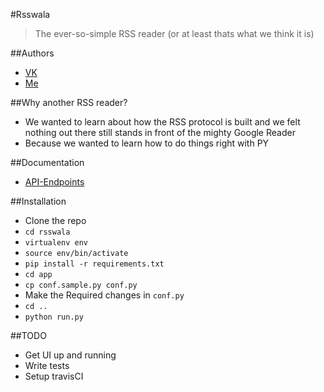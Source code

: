 #Rsswala
> The ever-so-simple RSS reader (or at least thats what we think it is)

##Authors
* [VK](https://github.com/vkarthik26) 
* [Me](https://github.com/shrayas)

##Why another RSS reader?
* We wanted to learn about how the RSS protocol is built and we felt nothing out there still stands in front of the mighty Google Reader
* Because we wanted to learn how to do things right with PY 

##Documentation
* [API-Endpoints](https://github.com/shrayas/rsswala/wiki/API-Endpoints)


##Installation
* Clone the repo
* `cd rsswala`
* `virtualenv env`
* `source env/bin/activate`
* `pip install -r requirements.txt`
* `cd app`
* `cp conf.sample.py conf.py`
* Make the Required changes in `conf.py`
* `cd ..`
* `python run.py`

##TODO
* Get UI up and running
* Write tests
* Setup travisCI